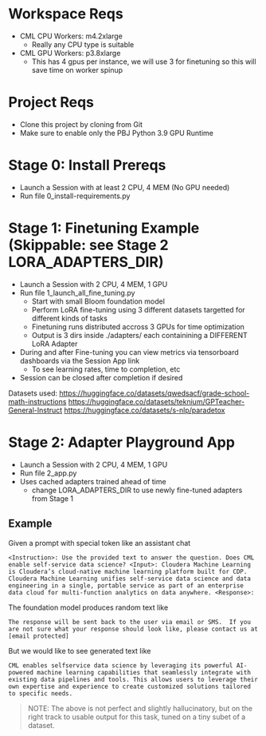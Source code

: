 # Workspace Reqs
- CML CPU Workers: 	m4.2xlarge
  - Really any CPU type is suitable
- CML GPU Workers:	p3.8xlarge
  - This has 4 gpus per instance, we will use 3 for finetuning so this will save time on worker spinup

# Project Reqs
- Clone this project by cloning from Git
- Make sure to enable only the PBJ Python 3.9 GPU Runtime

# Stage 0: Install Prereqs
- Launch a Session with at least 2 CPU, 4 MEM (No GPU needed)
- Run file 0_install-requirements.py

# Stage 1: Finetuning Example (Skippable: see Stage 2 LORA_ADAPTERS_DIR)

- Launch a Session with 2 CPU, 4 MEM, 1 GPU
- Run file 1_launch_all_fine_tuning.py
  - Start with small Bloom foundation model
  - Perform LoRA fine-tuning using 3 different datasets targetted for different kinds of tasks
  - Finetuning runs distributed accross 3 GPUs for time optimization
  - Output is 3 dirs inside ./adapters/ each containining a DIFFERENT LoRA Adapter
- During and after Fine-tuning you can view metrics via tensorboard dashboards via the Session App link
  - To see learning rates, time to completion, etc
- Session can be closed after completion if desired
  
Datasets used:
https://huggingface.co/datasets/qwedsacf/grade-school-math-instructions
https://huggingface.co/datasets/teknium/GPTeacher-General-Instruct
https://huggingface.co/datasets/s-nlp/paradetox

# Stage 2: Adapter Playground App 
- Launch a Session with 2 CPU, 4 MEM, 1 GPU
- Run file 2_app.py
- Uses cached adapters trained ahead of time
  - change LORA_ADAPTERS_DIR to use newly fine-tuned adapters from Stage 1


## Example
Given a prompt with special  token like an assistant chat

`<Instruction>: Use the provided text to answer the question. Does CML enable self-service data science?
<Input>: Cloudera Machine Learning is Cloudera’s cloud-native machine learning platform built for CDP. Cloudera Machine Learning unifies self-service data science and data engineering in a single, portable service as part of an enterprise data cloud for multi-function analytics on data anywhere.
<Response>: `

The foundation model produces random text like

`The response will be sent back to the user via email or SMS.  If you are not sure what your response should look like, please contact us at [email protected]`

But we would like to see generated text like

`CML enables selfservice data science by leveraging its powerful AI-powered machine learning capabilities that seamlessly integrate with existing data pipelines and tools. This allows users to leverage their own expertise and experience to create customized solutions tailored to specific needs.`
> NOTE: The above is not perfect and slightly hallucinatory, but on the right track to usable output for this task, tuned on a tiny subet of a dataset.

